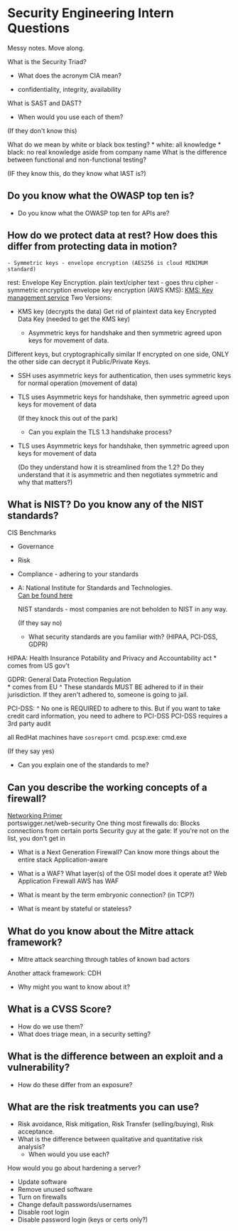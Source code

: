 # Security Engineering Intern Questions

Messy notes. Move along.

What is the Security Triad?

   - What does the acronym CIA mean?
   * confidentiality, integrity, availability
   
What is SAST and DAST?

   - When would you use each of them?
   
   (If they don't know this)
   
   What do we mean by white or black box testing?
    * white: all knowledge
    * black: no real knowledge aside from company name
   What is the difference between functional and non-functional testing?
      
   (IF they know this, do they know what IAST is?)      
      
## Do you know what the OWASP top ten is?

   - Do you know what the OWASP top ten for APIs are?

## How do we protect data at rest? How does this differ from protecting data in motion?

    - Symmetric keys - envelope encryption (AES256 is cloud MINIMUM standard)

rest: Envelope Key Encryption. 
plain text/cipher text - goes thru cipher - symmetric encryption
envelope key encryption (AWS KMS): [KMS: Key management service](https://docs.aws.amazon.com/kms/latest/developerguide/concepts.html)
Two Versions:
 * KMS key (decrypts the data)
Get rid of plaintext data key
Encrypted Data Key (needed to get the KMS key)


    - Asymmetric keys for handshake and then symmetric agreed upon keys for movement of data.

Different keys, but cryptographically similar
If encrypted on one side, ONLY the other side can decrypt it
Public/Private Keys. 
* SSH uses asymmetric keys for authentication, then uses symmetric keys for normal operation
  (movement of data)
* TLS uses Asymmetric keys for handshake, then symmetric agreed upon keys for movement of data

   
   (If they knock this out of the park)
   
    - Can you explain the TLS 1.3 handshake process? 
* TLS uses Asymmetric keys for handshake, then symmetric agreed upon keys for movement of data
   
   (Do they understand how it is streamlined from the 1.2? Do they understand that it is asymmetric and then negotiates symmetric and why that matters?)

## What is NIST? Do you know any of the NIST standards?
CIS Benchmarks
* Governance
* Risk 
* Compliance - adhering to your standards

* A: National Institute for Standards and Technologies.  
  [Can be found here](https://nvlpubs.nist.gov/nistpubs/Legacy/SP/nistspecialpublication800-145.pdf)

  NIST standards - most companies are not beholden to NIST in any way.  

   (If they say no)
   -  What security standards are you familiar with? (HIPAA, PCI-DSS, GDPR)

HIPAA: Health Insurance Potability and Privacy and Accountability act
    * comes from US gov't

GDPR: General Data Protection Regulation  
    * comes from EU
^ These standards MUST BE adhered to if in their jurisdiction.
  If they aren't adhered to, someone is going to jail.

PCI-DSS: 
^ No one is REQUIRED to adhere to this. But if you want to take credit card
  information, you need to adhere to PCI-DSS
  PCI-DSS requires a 3rd party audit

all RedHat machines have `sosreport` cmd. 
pcsp.exe: cmd.exe

   (If they say yes)
   -  Can you explain one of the standards to me?

## Can you describe the working concepts of a firewall?
[Networking Primer](https://www.youtube.com/watch?v=KgqvYeT_l7M)  
portswigger.net/web-security
One thing most firewalls do: Blocks connections from certain ports
Security guy at the gate: If you're not on the list, you don't get in
   - What is a Next Generation Firewall?
 Can know more things about the entire stack
 Application-aware
   - What is a WAF? What layer(s) of the OSI model does it operate at?
 Web Application Firewall
 AWS has WAF

   - What is meant by the term embryonic connection? (in TCP?)
   - What is meant by stateful or stateless?
   
## What do you know about the Mitre attack framework?
 * Mitre attack searching through tables of known bad actors

Another attack framework: CDH 
   - Why might you want to know about it?

## What is a CVSS Score?

   - How do we use them?
   - What does triage mean, in a security setting?
  
## What is the difference between an exploit and a vulnerability?

   - How do these differ from an exposure?

## What are the risk treatments you can use?

   - Risk avoidance, Risk mitigation, Risk Transfer (selling/buying), Risk acceptance.
   - What is the difference between qualitative and quantitative risk analysis?
     - When would you use each?

How would you go about hardening a server?

   - Update software
   - Remove unused software
   - Turn on firewalls
   - Change default passwords/usernames
   - Disable root login
   - Disable password login (keys or certs only?)
